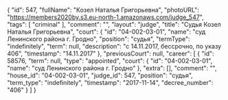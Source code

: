 {
    "id": 547,
    "fullName": "Козел Наталья Григорьевна",
    "photoURL": "https://members2020by.s3.eu-north-1.amazonaws.com/judge_547",
    "tags": [
        "criminal"
    ],
    "comment": "",
    "layout": "judge",
    "title": "Судья Козел Наталья Григорьевна",
    "court": {
        "id": "04-002-03-01",
        "name": "суд Ленинского района г. Гродно",
        "position": "судья",
        "termType": "indefinitely",
        "term": null,
        "description": "c 14.11.2017, бессрочно, по указу 406",
        "timestamp": "14.11.2017"
    },
    "previousCourt": null,
    "career": [
        {
            "id": 58576,
            "term": null,
            "type": "appointed",
            "court": {
                "id": "04-002-03-01",
                "name": "суд Ленинского района г. Гродно"
            },
            "extra": [],
            "comment": "",
            "house_id": "04-002-03-01",
            "judge_id": 547,
            "position": "судья",
            "term_type": "indefinitely",
            "timestamp": "2017-11-14",
            "decree_number": "406"
        }
    ]
}